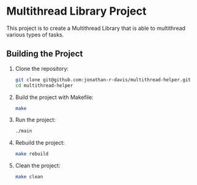 # Multithread Library Project

This project is to create a Multithread Library that is able to multithread various types of tasks.


## Building the Project

1. Clone the repository:
    ```sh
    git clone git@github.com:jonathan-r-davis/multithread-helper.git
    cd multithread-helper
    ```

2. Build the project with Makefile:
    ```sh
    make
    ```

3. Run the project:
    ```sh
    ./main
    ```

4. Rebuild the project:
    ```sh
    make rebuild
    ```

5. Clean the project:
    ```sh
    make clean
    ```
    